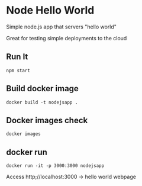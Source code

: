 # Node Hello World

Simple node.js app that servers "hello world"

Great for testing simple deployments to the cloud

## Run It

`npm start`

## Build docker image

`docker build -t nodejsapp .`

## Docker images check

`docker images`

## docker run

`docker run -it -p 3000:3000 nodejsapp`

Access http;//localhost:3000 -> hello world webpage


